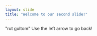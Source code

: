 ```yaml
---
layout: slide
title: "Welcome to our second slide!"
---
```

"rut gultom"
Use the left arrow to go back!
